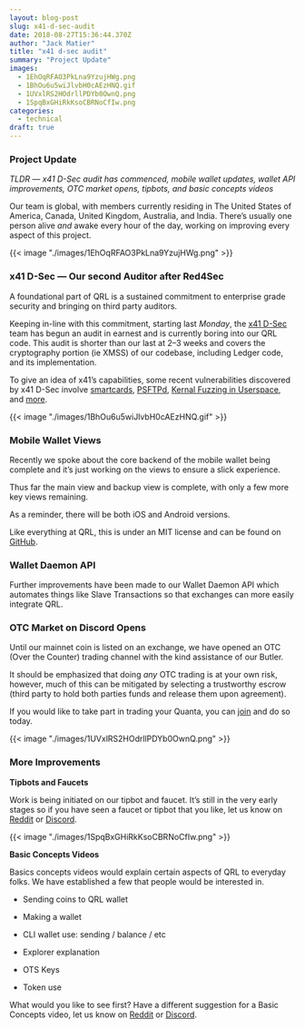 ```yaml
---
layout: blog-post
slug: x41-d-sec-audit
date: 2018-08-27T15:36:44.370Z
author: "Jack Matier"
title: "x41 d-sec audit"
summary: "Project Update"
images:
  - 1EhOqRFAO3PkLna9YzujHWg.png
  - 1BhOu6u5wiJlvbH0cAEzHNQ.gif
  - 1UVxlRS2HOdrllPDYb0OwnQ.png
  - 1SpqBxGHiRkKsoCBRNoCfIw.png
categories:
  - technical
draft: true
---
```


### Project Update

*TLDR — x41 D-Sec audit has commenced, mobile wallet updates, wallet API improvements, OTC market opens, tipbots, and basic concepts videos*

Our team is global, with members currently residing in The United States of America, Canada, United Kingdom, Australia, and India. There’s usually one person alive *and* awake every hour of the day, working on improving every aspect of this project.

{{< image "./images/1EhOqRFAO3PkLna9YzujHWg.png" >}}

### x41 D-Sec — Our second Auditor after Red4Sec

A foundational part of QRL is a sustained commitment to enterprise grade security and bringing on third party auditors.

Keeping in-line with this commitment, starting last *Monday*, the [x41 D-Sec](https://www.x41-dsec.de/) team has begun an audit in earnest and is currently boring into our QRL code. This audit is shorter than our last at 2–3 weeks and covers the cryptography portion (ie XMSS) of our codebase, including Ledger code, and its implementation.

To give an idea of x41’s capabilities, some recent vulnerabilities discovered by x41 D-Sec involve [smartcards](https://www.x41-dsec.de/lab/blog/smartcards/), [PSFTPd](https://www.x41-dsec.de/lab/advisories/x41-2017-006-psftpd/), [Kernal Fuzzing in Userspace,](https://www.x41-dsec.de/lab/blog/kernel_userspace/) and [more](https://www.x41-dsec.de/lab/advisories/).

{{< image "./images/1BhOu6u5wiJlvbH0cAEzHNQ.gif" >}}

### Mobile Wallet Views

Recently we spoke about the core backend of the mobile wallet being complete and it’s just working on the views to ensure a slick experience.

Thus far the main view and backup view is complete, with only a few more key views remaining.

As a reminder, there will be both iOS and Android versions.

Like everything at QRL, this is under an MIT license and can be found on [GitHub](https://github.com/theQRL/mobile-wallet).

### Wallet Daemon API

Further improvements have been made to our Wallet Daemon API which automates things like Slave Transactions so that exchanges can more easily integrate QRL.

### OTC Market on Discord Opens

Until our mainnet coin is listed on an exchange, we have opened an OTC (Over the Counter) trading channel with the kind assistance of our Butler.

It should be emphasized that doing *any* OTC trading is at your own risk, however, much of this can be mitigated by selecting a trustworthy escrow (third party to hold both parties funds and release them upon agreement).

If you would like to take part in trading your Quanta, you can [join](/discord) and do so today.

{{< image "./images/1UVxlRS2HOdrllPDYb0OwnQ.png" >}}

### More Improvements

**Tipbots and Faucets**

Work is being initiated on our tipbot and faucet. It’s still in the very early stages so if you have seen a faucet or tipbot that you like, let us know on [Reddit](https://www.reddit.com/r/qrl) or [Discord](/discord).

{{< image "./images/1SpqBxGHiRkKsoCBRNoCfIw.png" >}}

**Basic Concepts Videos**

Basics concepts videos would explain certain aspects of QRL to everyday folks. We have established a few that people would be interested in.

* Sending coins to QRL wallet

* Making a wallet

* CLI wallet use: sending / balance / etc

* Explorer explanation

* OTS Keys

* Token use

What would you like to see first? Have a different suggestion for a Basic Concepts video, let us know on [Reddit](https://www.reddit.com/r/qrl) or [Discord](/discord).